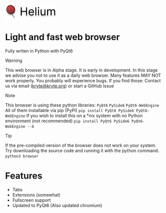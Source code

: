 <span style="background-color: #FFFFFF">![Helium](./logo.png)</span>
# Light and fast web browser
Fully writen in Python with PyQt6
> [!WARNING]
> This web browser is in Alpha stage. It is early in development.
> In this stage we advise you not to use it as a daily web browser.
> Many features MAY NOT work properly.
> You probably will experience bugs. If you find those:
> Contact us via email (kryte@kryte.org) or start a GitHub Issue

> [!NOTE]
> This browser is using these python libraries:
> `PyQt6`
> `PySide6`
> `PyQt6-WebEngine`
> All of them installable via pip (PyPI)
> `pip install PyQt6 PySide6 PyQt6-WebEngine`
> If you wish to install this on a *nix system with no Python environment (not recommended)
> `pip install PyQt6 PySide6 PyQt6-WebEngine --b`

> [!TIP]
> If the pre-compiled version of the browser does not work on your system.
> Try downloading the source code and running it with the python command.
> `python3 browser`

# Features
- Tabs
- Extensions (somewhat)
- Fullscreen support
- Updated to PyQt6 (Also updated chromium)
